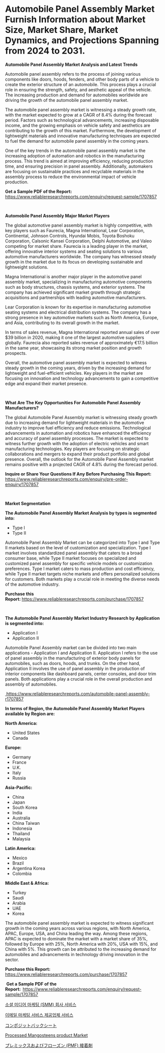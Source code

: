 <p><h1>Automobile Panel Assembly Market Furnish Information about Market Size, Market Share, Market Dynamics, and Projections Spanning from 2024 to 2031.</h1></p><p><strong>Automobile Panel Assembly Market Analysis and Latest Trends</strong></p>
<p><p>Automobile panel assembly refers to the process of joining various components like doors, hoods, fenders, and other body parts of a vehicle to create the exterior structure of an automobile. This process plays a crucial role in ensuring the strength, safety, and aesthetic appeal of the vehicle. The increasing production and demand for automobiles worldwide are driving the growth of the automobile panel assembly market.</p><p>The automobile panel assembly market is witnessing a steady growth rate, with the market expected to grow at a CAGR of 8.4% during the forecast period. Factors such as technological advancements, increasing disposable income, and the growing emphasis on vehicle safety and aesthetics are contributing to the growth of this market. Furthermore, the development of lightweight materials and innovative manufacturing techniques are expected to fuel the demand for automobile panel assembly in the coming years.</p><p>One of the key trends in the automobile panel assembly market is the increasing adoption of automation and robotics in the manufacturing process. This trend is aimed at improving efficiency, reducing production time, and ensuring precision in panel assembly. Additionally, automakers are focusing on sustainable practices and recyclable materials in the assembly process to reduce the environmental impact of vehicle production.</p></p>
<p><strong>Get a Sample PDF of the Report:&nbsp;</strong> <a href="https://www.reliableresearchreports.com/enquiry/request-sample/1707857">https://www.reliableresearchreports.com/enquiry/request-sample/1707857</a></p>
<p>&nbsp;</p>
<p><strong>Automobile Panel Assembly Major Market Players</strong></p>
<p><p>The global automotive panel assembly market is highly competitive, with key players such as Faurecia, Magna International, Lear Corporation, Continental, Johnson Controls, Hyundai Mobis, Toyota Boshoku Corporation, Calsonic Kansei Corporation, Delphi Automotive, and Valeo competing for market share. Faurecia is a leading player in the market, offering innovative interior systems and seating solutions to various automotive manufacturers worldwide. The company has witnessed steady growth in the market due to its focus on developing sustainable and lightweight solutions.</p><p>Magna International is another major player in the automotive panel assembly market, specializing in manufacturing automotive components such as body structures, chassis systems, and exterior systems. The company has achieved significant market growth through strategic acquisitions and partnerships with leading automotive manufacturers.</p><p>Lear Corporation is known for its expertise in manufacturing automotive seating systems and electrical distribution systems. The company has a strong presence in key automotive markets such as North America, Europe, and Asia, contributing to its overall growth in the market.</p><p>In terms of sales revenue, Magna International reported annual sales of over $39 billion in 2020, making it one of the largest automotive suppliers globally. Faurecia also reported sales revenue of approximately €17.5 billion in the same year, showcasing its strong market position and growth prospects.</p><p>Overall, the automotive panel assembly market is expected to witness steady growth in the coming years, driven by the increasing demand for lightweight and fuel-efficient vehicles. Key players in the market are focusing on innovation and technology advancements to gain a competitive edge and expand their market presence.</p></p>
<p>&nbsp;</p>
<p><strong>What Are The Key Opportunities For Automobile Panel Assembly Manufacturers?</strong></p>
<p><p>The global Automobile Panel Assembly market is witnessing steady growth due to increasing demand for lightweight materials in the automotive industry to improve fuel efficiency and reduce emissions. Technological advancements in automation and robotics have enhanced the efficiency and accuracy of panel assembly processes. The market is expected to witness further growth with the adoption of electric vehicles and smart manufacturing technologies. Key players are focusing on strategic collaborations and mergers to expand their product portfolio and global presence. Overall, the outlook for the Automobile Panel Assembly market remains positive with a projected CAGR of 4.8% during the forecast period.</p></p>
<p><strong>Inquire or Share Your Questions If Any Before Purchasing This Report:</strong> <a href="https://www.reliableresearchreports.com/enquiry/pre-order-enquiry/1707857">https://www.reliableresearchreports.com/enquiry/pre-order-enquiry/1707857</a></p>
<p>&nbsp;</p>
<p><strong>Market Segmentation</strong></p>
<p><strong>The Automobile Panel Assembly Market Analysis by types is segmented into:</strong></p>
<p><ul><li>Type I</li><li>Type II</li></ul></p>
<p><p>Automobile Panel Assembly Market can be categorized into Type I and Type II markets based on the level of customization and specialization. Type I market involves standardized panel assembly that caters to a broad consumer base, while Type II market focuses on specialized and customized panel assembly for specific vehicle models or customization preferences. Type I market caters to mass production and cost efficiency, while Type II market targets niche markets and offers personalized solutions for customers. Both markets play a crucial role in meeting the diverse needs of the automotive industry.</p></p>
<p><strong>Purchase this Report:&nbsp;</strong><a href="https://www.reliableresearchreports.com/purchase/1707857">https://www.reliableresearchreports.com/purchase/1707857</a></p>
<p>&nbsp;</p>
<p><strong>The Automobile Panel Assembly Market Industry Research by Application is segmented into:</strong></p>
<p><ul><li>Application I</li><li>Application II</li></ul></p>
<p><p>Automobile Panel Assembly market can be divided into two main applications - Application I and Application II. Application I refers to the use of panel assembly in the manufacturing of exterior body panels for automobiles, such as doors, hoods, and trunks. On the other hand, Application II involves the use of panel assembly in the production of interior components like dashboard panels, center consoles, and door trim panels. Both applications play a crucial role in the overall production and assembly of automobiles.</p></p>
<p><a href="https://www.reliableresearchreports.com/automobile-panel-assembly-r1707857">&nbsp;https://www.reliableresearchreports.com/automobile-panel-assembly-r1707857</a></p>
<p><strong>In terms of Region, the Automobile Panel Assembly Market Players available by Region are:</strong></p>
<p>
    <p> <strong> North America: </strong>
        <ul>
            <li>United States</li>
            <li>Canada</li>
        </ul>
        </p> 
    <p> <strong> Europe: </strong>
        <ul>
            <li>Germany</li>
            <li>France</li>
            <li>U.K.</li>
            <li>Italy</li>
            <li>Russia</li>
        </ul>
        </p> 
    <p> <strong> Asia-Pacific: </strong>
        <ul>
            <li>China</li>
            <li>Japan</li>
            <li>South Korea</li>
            <li>India</li>
            <li>Australia</li>
            <li>China Taiwan</li>
            <li>Indonesia</li>
            <li>Thailand</li>
            <li>Malaysia</li>
        </ul>
        </p> 
    <p> <strong> Latin America: </strong>
        <ul>
            <li>Mexico</li>
            <li>Brazil</li>
            <li>Argentina Korea</li>
            <li>Colombia</li>
        </ul>
        </p> 
    <p> <strong> Middle East & Africa: </strong>
        <ul>
            <li>Turkey</li>
            <li>Saudi</li>
            <li>Arabia</li>
            <li>UAE</li>
            <li>Korea</li>
        </ul>
    </p>
    </p>
<p><p>The automobile panel assembly market is expected to witness significant growth in the coming years across various regions, with North America, APAC, Europe, USA, and China leading the way. Among these regions, APAC is expected to dominate the market with a market share of 35%, followed by Europe with 25%, North America with 20%, USA with 15%, and China with 5%. This growth can be attributed to the increasing demand for automobiles and advancements in technology driving innovation in the sector.</p></p>
<p><strong>Purchase this Report: </strong><a href="https://www.reliableresearchreports.com/purchase/1707857">https://www.reliableresearchreports.com/purchase/1707857</a></p>
<p>&nbsp;<strong>Get a Sample PDF of the Report:&nbsp;&nbsp;</strong><a href="https://www.reliableresearchreports.com/enquiry/request-sample/1707857">https://www.reliableresearchreports.com/enquiry/request-sample/1707857</a></p>
<p><strong></strong></p>
<p><p><a href="https://github.com/RickyMetzDVM/Market-Research-Report-List-1/blob/main/713322096968.md">소셜 미디어 마케팅 (SMM) 회사 서비스</a></p><p><a href="https://github.com/naiemislamrayan2/Market-Research-Report-List-1/blob/main/504436296969.md">이메일 마케팅 서비스 제공업체 서비스</a></p><p><a href="https://github.com/ycmtqqhvk3273/Market-Research-Report-List-2/blob/main/9545102103502.md">コンポジットバックシート</a></p><p><a href="https://github.com/lbird53714/Market-Research-Report-List-4/blob/main/processed-mangosteens-product-market.md">Processed Mangosteens product Market</a></p><p><a href="https://github.com/FredaJerde/Market-Research-Report-List-1/blob/main/8148538103501.md">プレミックスおよびフローズン (PMF) 接着剤</a></p></p>